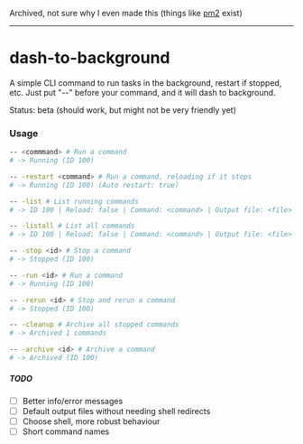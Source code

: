 Archived, not sure why I even made this (things like [pm2](https://github.com/Unitech/pm2?tab=readme-ov-file) exist)

---

# dash-to-background
A simple CLI command to run tasks in the background, restart if stopped, etc. Just put "--" before your command, and it will dash to background.

Status: beta (should work, but might not be very friendly yet)

### Usage

```bash
-- <commmand> # Run a command
# -> Running (ID 100)

-- -restart <command> # Run a command, reloading if it stops
# -> Running (ID 100) (Auto restart: true)

-- -list # List running commands
# -> ID 100 | Reload: false | Command: <command> | Output file: <file>

-- -listall # List all commands
# -> ID 100 | Reload: false | Command: <command> | Output file: <file> | Status: Running

-- -stop <id> # Stop a command
# -> Stopped (ID 100)

-- -run <id> # Run a command
# -> Running (ID 100)

-- -rerun <id> # Stop and rerun a command
# -> Stopped (ID 100)

-- -cleanup # Archive all stopped commands
# -> Archived 1 commands

-- -archive <id> # Archive a command
# -> Archived (ID 100)
```

##### TODO
- [ ] Better info/error messages
- [ ] Default output files without needing shell redirects
- [ ] Choose shell, more robust behaviour
- [ ] Short command names
